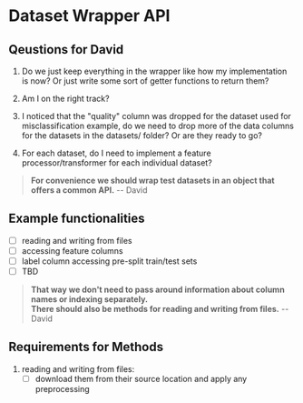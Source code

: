
# Dataset Wrapper API #

## Qeustions for David ##

1. Do we just keep everything in the wrapper like how my implementation is now? Or just write some sort of getter functions to return them?
2. Am I on the right track?
3. I noticed that the "quality" column was dropped for the dataset used for misclassification example, do we need to drop more of the data columns for the datasets in the datasets/ folder? Or are they ready to go?

4. For each dataset, do I need to implement a feature processor/transformer for each individual dataset?


>**For convenience we should wrap test datasets in an object that offers a common API.** -- David

## Example functionalities ##

- [ ] reading and writing from files
- [ ] accessing feature columns
- [ ] label column accessing pre-split train/test sets
- [ ] TBD

 > **That way we don't need to pass around information about column names or indexing separately. </br> There should also be methods for reading and writing from files.** -- David

## Requirements for Methods ##

1. reading and writing from files:
    - [ ] download them from their source location and apply any preprocessing
